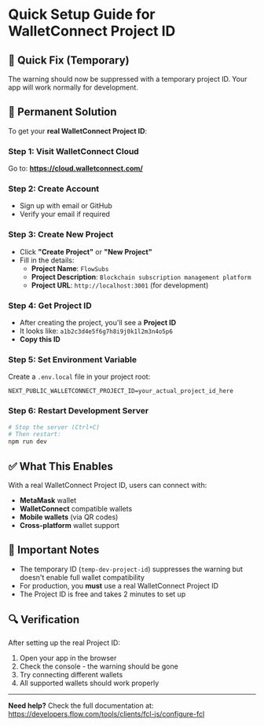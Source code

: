 # Quick Setup Guide for WalletConnect Project ID

## 🚀 Quick Fix (Temporary)
The warning should now be suppressed with a temporary project ID. Your app will work normally for development.

## 🔧 Permanent Solution

To get your **real WalletConnect Project ID**:

### Step 1: Visit WalletConnect Cloud
Go to: **https://cloud.walletconnect.com/**

### Step 2: Create Account
- Sign up with email or GitHub
- Verify your email if required

### Step 3: Create New Project
- Click **"Create Project"** or **"New Project"**
- Fill in the details:
  - **Project Name**: `FlowSubs`
  - **Project Description**: `Blockchain subscription management platform`
  - **Project URL**: `http://localhost:3001` (for development)

### Step 4: Get Project ID
- After creating the project, you'll see a **Project ID**
- It looks like: `a1b2c3d4e5f6g7h8i9j0k1l2m3n4o5p6`
- **Copy this ID**

### Step 5: Set Environment Variable
Create a `.env.local` file in your project root:

```env
NEXT_PUBLIC_WALLETCONNECT_PROJECT_ID=your_actual_project_id_here
```

### Step 6: Restart Development Server
```bash
# Stop the server (Ctrl+C)
# Then restart:
npm run dev
```

## ✅ What This Enables

With a real WalletConnect Project ID, users can connect with:
- **MetaMask** wallet
- **WalletConnect** compatible wallets
- **Mobile wallets** (via QR codes)
- **Cross-platform** wallet support

## 🚨 Important Notes

- The temporary ID (`temp-dev-project-id`) suppresses the warning but doesn't enable full wallet compatibility
- For production, you **must** use a real WalletConnect Project ID
- The Project ID is free and takes 2 minutes to set up

## 🔍 Verification

After setting up the real Project ID:
1. Open your app in the browser
2. Check the console - the warning should be gone
3. Try connecting different wallets
4. All supported wallets should work properly

---

**Need help?** Check the full documentation at: https://developers.flow.com/tools/clients/fcl-js/configure-fcl

